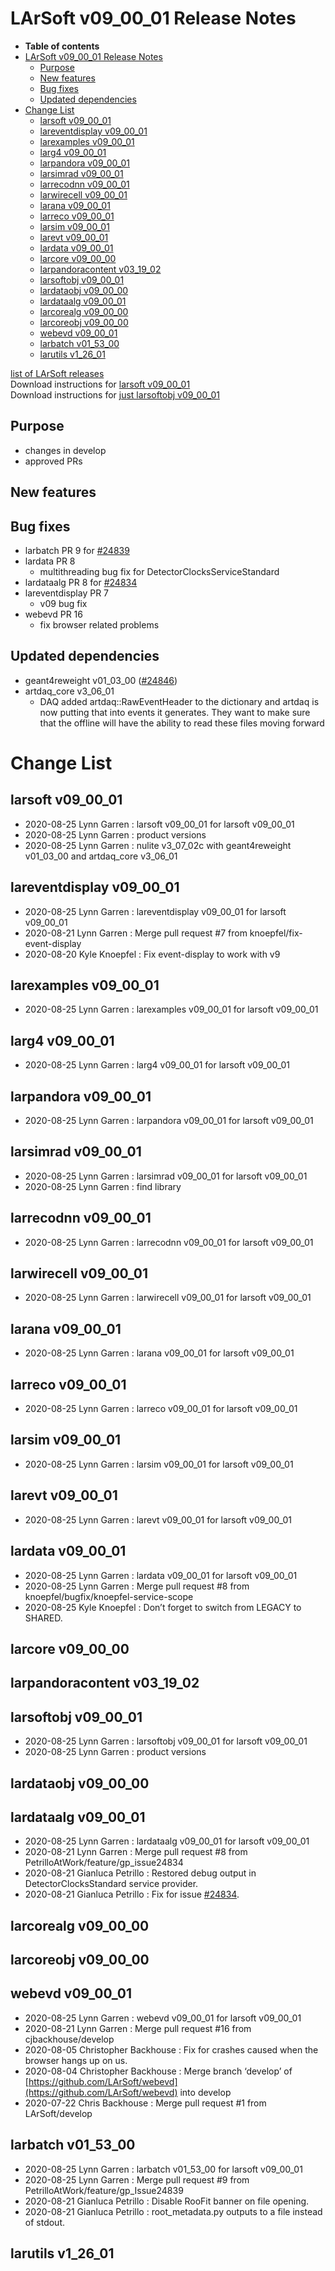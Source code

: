 LArSoft v09\_00\_01 Release Notes
======================================================================

-   **Table of contents**
-   [LArSoft v09\_00\_01 Release Notes](#LArSoft-v09_00_01-Release-Notes)
    -   [Purpose](#Purpose)
    -   [New features](#New-features)
    -   [Bug fixes](#Bug-fixes)
    -   [Updated dependencies](#Updated-dependencies)
-   [Change List](#Change-List)
    -   [larsoft v09\_00\_01](#larsoft-v09_00_01)
    -   [lareventdisplay v09\_00\_01](#lareventdisplay-v09_00_01)
    -   [larexamples v09\_00\_01](#larexamples-v09_00_01)
    -   [larg4 v09\_00\_01](#larg4-v09_00_01)
    -   [larpandora v09\_00\_01](#larpandora-v09_00_01)
    -   [larsimrad v09\_00\_01](#larsimrad-v09_00_01)
    -   [larrecodnn v09\_00\_01](#larrecodnn-v09_00_01)
    -   [larwirecell v09\_00\_01](#larwirecell-v09_00_01)
    -   [larana v09\_00\_01](#larana-v09_00_01)
    -   [larreco v09\_00\_01](#larreco-v09_00_01)
    -   [larsim v09\_00\_01](#larsim-v09_00_01)
    -   [larevt v09\_00\_01](#larevt-v09_00_01)
    -   [lardata v09\_00\_01](#lardata-v09_00_01)
    -   [larcore v09\_00\_00](#larcore-v09_00_00)
    -   [larpandoracontent v03\_19\_02](#larpandoracontent-v03_19_02)
    -   [larsoftobj v09\_00\_01](#larsoftobj-v09_00_01)
    -   [lardataobj v09\_00\_00](#lardataobj-v09_00_00)
    -   [lardataalg v09\_00\_01](#lardataalg-v09_00_01)
    -   [larcorealg v09\_00\_00](#larcorealg-v09_00_00)
    -   [larcoreobj v09\_00\_00](#larcoreobj-v09_00_00)
    -   [webevd v09\_00\_01](#webevd-v09_00_01)
    -   [larbatch v01\_53\_00](#larbatch-v01_53_00)
    -   [larutils v1\_26\_01](#larutils-v1_26_01)

[list of LArSoft releases](LArSoft_release_list)\
Download instructions for [larsoft v09\_00\_01](http://scisoft.fnal.gov/scisoft/bundles/larsoft/v09_00_01/larsoft-v09_00_01.html)\
Download instructions for [just larsoftobj v09\_00\_01](http://scisoft.fnal.gov/scisoft/bundles/larsoftobj/v09_00_01/larsoftobj-v09_00_01.html)

Purpose
--------------------

-   changes in develop
-   approved PRs

New features
------------------------------

Bug fixes
------------------------

-   larbatch PR 9 for [\#24839](/redmine/issues/24839 "Bug: Metadata extraction is corrupted for ROOT files storing RooFit objects (New)")
-   lardata PR 8
    -   multithreading bug fix for DetectorClocksServiceStandard
-   lardataalg PR 8 for [\#24834](/redmine/issues/24834 "Bug: Trigger TPC offset incorrectly reported by DetectorClocksStandard (Closed)")
-   lareventdisplay PR 7
    -   v09 bug fix
-   webevd PR 16
    -   fix browser related problems

Updated dependencies
----------------------------------------------

-   geant4reweight v01\_03\_00 ([\#24846](/redmine/issues/24846 "Support: geant4reweight for nug4 v1_05_01 (Closed)"))
-   artdaq\_core v3\_06\_01
    -   DAQ added artdaq::RawEventHeader to the dictionary and artdaq is now putting that into events it generates. They want to make sure that the offline will have the ability to read these files moving forward

Change List
============================

larsoft v09\_00\_01
------------------------------------------

-   2020-08-25 Lynn Garren : larsoft v09\_00\_01 for larsoft v09\_00\_01
-   2020-08-25 Lynn Garren : product versions
-   2020-08-25 Lynn Garren : nulite v3\_07\_02c with geant4reweight v01\_03\_00 and artdaq\_core v3\_06\_01

lareventdisplay v09\_00\_01
----------------------------------------------------------

-   2020-08-25 Lynn Garren : lareventdisplay v09\_00\_01 for larsoft v09\_00\_01
-   2020-08-21 Lynn Garren : Merge pull request \#7 from knoepfel/fix-event-display
-   2020-08-20 Kyle Knoepfel : Fix event-display to work with v9

larexamples v09\_00\_01
--------------------------------------------------

-   2020-08-25 Lynn Garren : larexamples v09\_00\_01 for larsoft v09\_00\_01

larg4 v09\_00\_01
--------------------------------------

-   2020-08-25 Lynn Garren : larg4 v09\_00\_01 for larsoft v09\_00\_01

larpandora v09\_00\_01
------------------------------------------------

-   2020-08-25 Lynn Garren : larpandora v09\_00\_01 for larsoft v09\_00\_01

larsimrad v09\_00\_01
----------------------------------------------

-   2020-08-25 Lynn Garren : larsimrad v09\_00\_01 for larsoft v09\_00\_01
-   2020-08-25 Lynn Garren : find library

larrecodnn v09\_00\_01
------------------------------------------------

-   2020-08-25 Lynn Garren : larrecodnn v09\_00\_01 for larsoft v09\_00\_01

larwirecell v09\_00\_01
--------------------------------------------------

-   2020-08-25 Lynn Garren : larwirecell v09\_00\_01 for larsoft v09\_00\_01

larana v09\_00\_01
----------------------------------------

-   2020-08-25 Lynn Garren : larana v09\_00\_01 for larsoft v09\_00\_01

larreco v09\_00\_01
------------------------------------------

-   2020-08-25 Lynn Garren : larreco v09\_00\_01 for larsoft v09\_00\_01

larsim v09\_00\_01
----------------------------------------

-   2020-08-25 Lynn Garren : larsim v09\_00\_01 for larsoft v09\_00\_01

larevt v09\_00\_01
----------------------------------------

-   2020-08-25 Lynn Garren : larevt v09\_00\_01 for larsoft v09\_00\_01

lardata v09\_00\_01
------------------------------------------

-   2020-08-25 Lynn Garren : lardata v09\_00\_01 for larsoft v09\_00\_01
-   2020-08-25 Lynn Garren : Merge pull request \#8 from knoepfel/bugfix/knoepfel-service-scope
-   2020-08-25 Kyle Knoepfel : Don’t forget to switch from LEGACY to SHARED.

larcore v09\_00\_00
------------------------------------------

larpandoracontent v03\_19\_02
--------------------------------------------------------------

larsoftobj v09\_00\_01
------------------------------------------------

-   2020-08-25 Lynn Garren : larsoftobj v09\_00\_01 for larsoft v09\_00\_01
-   2020-08-25 Lynn Garren : product versions

lardataobj v09\_00\_00
------------------------------------------------

lardataalg v09\_00\_01
------------------------------------------------

-   2020-08-25 Lynn Garren : lardataalg v09\_00\_01 for larsoft v09\_00\_01
-   2020-08-21 Lynn Garren : Merge pull request \#8 from PetrilloAtWork/feature/gp\_issue24834
-   2020-08-21 Gianluca Petrillo : Restored debug output in DetectorClocksStandard service provider.
-   2020-08-21 Gianluca Petrillo : Fix for issue [\#24834](/redmine/issues/24834 "Bug: Trigger TPC offset incorrectly reported by DetectorClocksStandard (Closed)").

larcorealg v09\_00\_00
------------------------------------------------

larcoreobj v09\_00\_00
------------------------------------------------

webevd v09\_00\_01
----------------------------------------

-   2020-08-25 Lynn Garren : webevd v09\_00\_01 for larsoft v09\_00\_01
-   2020-08-21 Lynn Garren : Merge pull request \#16 from cjbackhouse/develop
-   2020-08-05 Christopher Backhouse : Fix for crashes caused when the browser hangs up on us.
-   2020-08-04 Christopher Backhouse : Merge branch ‘develop’ of [https://github.com/LArSoft/webevd](https://github.com/LArSoft/webevd) into develop
-   2020-07-22 Chris Backhouse : Merge pull request \#1 from LArSoft/develop

larbatch v01\_53\_00
--------------------------------------------

-   2020-08-25 Lynn Garren : larbatch v01\_53\_00 for larsoft v09\_00\_01
-   2020-08-25 Lynn Garren : Merge pull request \#9 from PetrilloAtWork/feature/gp\_Issue24839
-   2020-08-21 Gianluca Petrillo : Disable RooFit banner on file opening.
-   2020-08-21 Gianluca Petrillo : root\_metadata.py outputs to a file instead of stdout.

larutils v1\_26\_01
------------------------------------------
